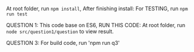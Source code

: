 
At root folder, run `npm install`,
After finishing install:
For TESTING, run `npm run test`

QUESTION 1:
This code base on ES6,
RUN THIS CODE:
At root folder, run `node src/question1/question` to view result.


QUESTION 3:
For build code, run 'npm run q3'
